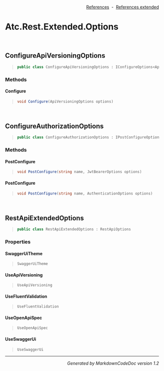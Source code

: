 <div style='text-align: right'>

[References](Index.md)&nbsp;&nbsp;-&nbsp;&nbsp;[References extended](IndexExtended.md)
</div>

# Atc.Rest.Extended.Options

<br />

## ConfigureApiVersioningOptions

>```csharp
>public class ConfigureApiVersioningOptions : IConfigureOptions<ApiVersioningOptions>
>```

### Methods

#### Configure
>```csharp
>void Configure(ApiVersioningOptions options)
>```

<br />

## ConfigureAuthorizationOptions

>```csharp
>public class ConfigureAuthorizationOptions : IPostConfigureOptions<JwtBearerOptions>, IPostConfigureOptions<AuthenticationOptions>
>```

### Methods

#### PostConfigure
>```csharp
>void PostConfigure(string name, JwtBearerOptions options)
>```
#### PostConfigure
>```csharp
>void PostConfigure(string name, AuthenticationOptions options)
>```

<br />

## RestApiExtendedOptions

>```csharp
>public class RestApiExtendedOptions : RestApiOptions
>```

### Properties

#### SwaggerUiTheme
>```csharp
>SwaggerUiTheme
>```
#### UseApiVersioning
>```csharp
>UseApiVersioning
>```
#### UseFluentValidation
>```csharp
>UseFluentValidation
>```
#### UseOpenApiSpec
>```csharp
>UseOpenApiSpec
>```
#### UseSwaggerUi
>```csharp
>UseSwaggerUi
>```
<hr /><div style='text-align: right'><i>Generated by MarkdownCodeDoc version 1.2</i></div>
